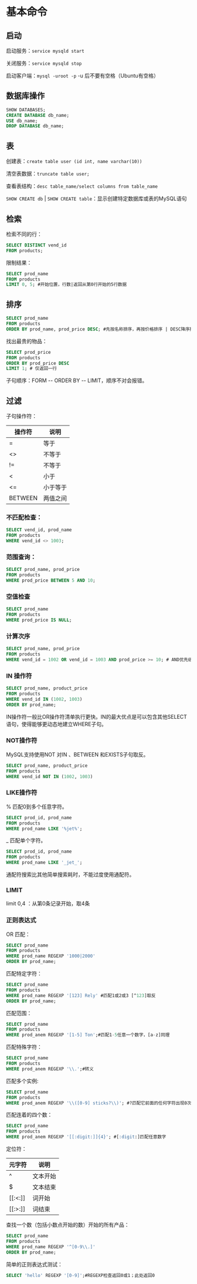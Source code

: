 # 基本命令
## 启动

启动服务：`service mysqld start`

关闭服务：`service mysqld stop`

启动客户端：`mysql -uroot -p`  -u 后不要有空格（Ubuntu有空格）

## 数据库操作

```sql
SHOW DATABASES;
CREATE DATABASE db_name;
USE db_name;
DROP DATABASE db_name;
```

## 表

创建表：`create table user (id int, name varchar(10))`

清空表数据：`truncate table user;`

查看表结构：`desc table_name/select columns from table_name`

`SHOW CREATE db` | `SHOW CREATE table`：显示创建特定数据库或表的MySQL语句

## 检索

检索不同的行：

```sql
SELECT DISTINCT vend_id
FROM products;
```

限制结果：

```sql
SELECT prod_name
FROM products
LIMIT 0, 5; #开始位置，行数|返回从第0行开始的5行数据
```

## 排序

```sql
SELECT prod_name
FROM products
ORDER BY prod_name, prod_price DESC; #先按名称排序，再按价格排序 | DESC降序排列，默认ASC升序
```

找出最贵的物品：

```sql
SELECT prod_price
FROM products
ORDER BY prod_price DESC
LIMIT 1; # 仅返回一行
```

子句顺序：FORM -- ORDER BY -- LIMIT，顺序不对会报错。

## 过滤

子句操作符：

| 操作符  | 说明     |
| ------- | -------- |
| =       | 等于     |
| <>      | 不等于   |
| !=      | 不等于   |
| <       | 小于     |
| <=      | 小于等于 |
| BETWEEN | 两值之间 |

### 不匹配检查：

```sql
SELECT vend_id, prod_name
FROM products
WHERE vend_id <> 1003;
```

### 范围查询：

```sql
SELECT prod_name, prod_price
FROM products
WHERE prod_price BETWEEN 5 AND 10;
```

### 空值检查

```sql
SELECT prod_name
FROM products
WHERE prod_price IS NULL;
```

### 计算次序

```sql
SELECT prod_name, prod_price
FROM products
WHERE vend_id = 1002 OR vend_id = 1003 AND prod_price >= 10; # AND优先级大于OR
```

### IN 操作符

```sql
SELECT prod_name, product_price
FROM products
WHERE vend_id IN (1002, 1003)
ORDER BY prod_name;
```

IN操作符一般比OR操作符清单执行更快。IN的最大优点是可以包含其他SELECT语句，使得能够更动态地建立WHERE子句。

### NOT操作符

MySQL支持使用NOT 对IN 、BETWEEN 和EXISTS子句取反。

```sql
SELECT prod_name, product_price
FROM products
WHERE vend_id NOT IN (1002, 1003)
```

### LIKE操作符

% 匹配0到多个任意字符。

```sql
SELECT prod_id, prod_name
FROM products
WHERE prod_name LIKE '%jet%';
```

_ 匹配单个字符。

```sql
SELECT prod_id, prod_name
FROM products
WHERE prod_name LIKE '_jet_';
```

通配符搜索比其他简单搜索耗时，不能过度使用通配符。

### LIMIT

limit 0,4 ：从第0条记录开始，取4条

### 正则表达式

OR 匹配：

```sql
SELECT prod_name
FROM products
WHERE prod_name REGEXP '1000|2000'
ORDER BY prod_name;
```

匹配特定字符：

```sql
SELECT prod_name
FROM products
WHERE prod_name REGEXP '[123] Rely' #匹配1或2或3 [^123]取反
ORDER BY prod_name;
```

匹配范围：

```sql
SELECT prod_name
FROM products
WHERE prod_anem REGEXP '[1-5] Ton';#匹配1-5任意一个数字，[a-z]同理
```

匹配特殊字符：

```sql
SELECT prod_name
FROM products
WHERE prod_anem REGEXP '\\.';#转义
```

匹配多个实例:

```sql
SELECT prod_name
FROM products
WHERE prod_anem REGEXP '\\([0-9] sticks?\\)'; #?匹配它前面的任何字符出现0次或1次
```

匹配连着的四个数：

```sql
SELECT prod_name
FROM products
WHERE prod_anem REGEXP '[[:digit:]]{4}'; #[:digit:]匹配任意数字
```

定位符：

| 元字符  | 说明     |
| ------- | -------- |
| ^       | 文本开始 |
| $       | 文本结束 |
| [[:<:]] | 词开始   |
| [[:>:]] | 词结束   |

查找一个数（包括小数点开始的数）开始的所有产品：

```sql
SELECT prod_name
FROM products
WHERE prod_name REGEXP '^[0-9\\.]'
ORDER BY prod_name;
```

简单的正则表达式测试：

```sql
SELECT 'hello' REGEXP '[0-9]';#REGEXP检查返回0或1；此处返回0
```

